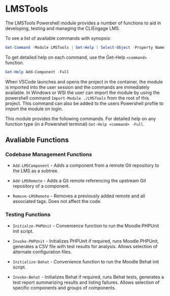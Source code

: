 # LMSTools

The LMSTools Powershell module provides a number of functions to aid in developing, testing and managing the CLIEngage LMS.

To see a list of available commands with synopsis:

```powershell
Get-Command -Module LMSTools | Get-Help | Select-Object -Property Name,Synopsis
```

To get detailed help on each command, use the Get-Help `<command>` function.

```powershell
Get-Help Add-Component -Full
```

When VSCode launches and opens the project in the container, the module is imported into the user session and the commands are immediately available. In Windows or WSl the user can import the module by using the powershell command `Import-Module ./LMSTools` from the root of this project. This command can also be added to the users Powershell profile to import the module on login.

This module provides the following commands. For detailed help on any function type (in a Powershell terminal) `Get-Help <command> -Full`.

## Avaliable Functions

### Codebase Management Functions

- `Add-LMSComponent` - Adds a component from a remote Git repository to the LMS as a subtree.

- `Add-LMSRemote` - Adds a Git remote referencing the upstream Git repository of a component.

- `Remove-LMSRemote` - Removes a previously added remote and all associated tags. Does not affect the code.

### Testing Functions

- `Initialze-PHPUnit` - Convenience function to run the Moodle PHPUnit init script.

- `Invoke-PHPUnit` - Initializes PHPUnit if required, runs Moodle PHPUnit, generates a CSV file with test results for analysis. Allows selection of alternate configuration files.

- `Initialize-Behat` - Convenience function to run the Moodle Behat init script.

- `Invoke-Behat` - Initializes Behat if required, runs Behat tests, generates a test report summarizing results and listing failures. Allows selection of specific components and groups of components.

